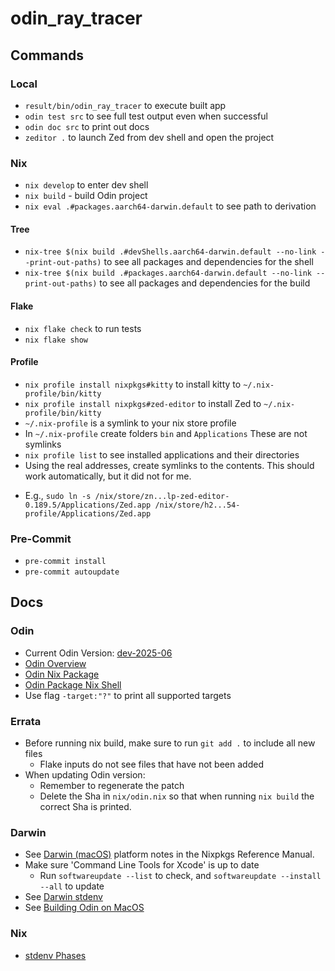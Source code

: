 # odin_ray_tracer

## Commands

### Local
 - `result/bin/odin_ray_tracer` to execute built app
 - `odin test src` to see full test output even when successful
 - `odin doc src` to print out docs
 - `zeditor .` to launch Zed from dev shell and open the project

### Nix
 - `nix develop` to enter dev shell
 - `nix build` - build Odin project
 - `nix eval .#packages.aarch64-darwin.default` to see path to derivation

#### Tree
 - `nix-tree $(nix build .#devShells.aarch64-darwin.default --no-link --print-out-paths)` to see all packages and dependencies for the shell
 - `nix-tree $(nix build .#packages.aarch64-darwin.default --no-link --print-out-paths)` to see all packages and dependencies for the build

#### Flake
 - `nix flake check` to run tests
 - `nix flake show`

#### Profile
 - `nix profile install nixpkgs#kitty` to install kitty to `~/.nix-profile/bin/kitty`
 - `nix profile install nixpkgs#zed-editor` to install Zed to `~/.nix-profile/bin/kitty`
 - `~/.nix-profile` is a symlink to your nix store profile
 - In `~/.nix-profile` create folders `bin` and `Applications` These are not symlinks
 - `nix profile list` to see installed applications and their directories
 - Using the real addresses, create symlinks to the contents. This should work automatically, but it did not for me.
  + E.g., `sudo ln -s /nix/store/zn...lp-zed-editor-0.189.5/Applications/Zed.app /nix/store/h2...54-profile/Applications/Zed.app`

### Pre-Commit
 - `pre-commit install`
 - `pre-commit autoupdate`

## Docs

### Odin
 - Current Odin Version: [dev-2025-06](https://github.com/odin-lang/Odin/tree/dev-2025-06)
 - [Odin Overview](https://odin-lang.org/docs/overview/)
 - [Odin Nix Package](https://github.com/NixOS/nixpkgs/tree/master/pkgs/by-name/od/odin)
 - [Odin Package Nix Shell](https://github.com/odin-lang/Odin/tree/dev-2025-06/shell.nix)
 - Use flag `-target:"?"` to print all supported targets

### Errata
 - Before running nix build, make sure to run `git add .` to include all new files
   + Flake inputs do not see files that have not been added
 - When updating Odin version:
   + Remember to regenerate the patch
   + Delete the Sha in `nix/odin.nix` so that when running `nix build` the correct Sha is printed.

### Darwin
 - See [Darwin (macOS)](https://nixos.org/manual/nixpkgs/stable/#sec-darwin) platform notes in the Nixpkgs Reference Manual.
 - Make sure 'Command Line Tools for Xcode' is up to date
   + Run `softwareupdate --list` to check, and `softwareupdate --install --all` to update
 - See [Darwin stdenv](https://github.com/NixOS/nixpkgs/blob/master/pkgs/stdenv/darwin/README.md)
 - See [Building Odin on MacOS](https://odin-lang.org/docs/install/#macos)

### Nix
 - [stdenv Phases](https://nixos.org/manual/nixpkgs/stable/#sec-stdenv-phases)
